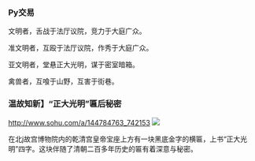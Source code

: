 ### Py交易

文明者，舌战于法厅议院，竞力于大庭广众。

准文明者，互殴于法厅议院，作秀于大庭广众。

亚文明者，堂悬正大光明，谋于密室暗箱。

禽兽者，互喰于山野，互害于街巷。

### 温故知新】“正大光明”匾后秘密
http://www.sohu.com/a/144784763_742153
![](http://img.mp.itc.cn/upload/20170531/04fda0259a9745b49ad43a6bb18a9117_th.jpg)

在北j故宫博物院内的乾清宫皇帝宝座上方有一块黑底金字的横匾，上书“正大光明”四字。这块伴随了清朝二百多年历史的匾有着深意与秘密。
